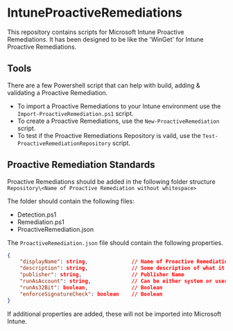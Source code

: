 # IntuneProactiveRemediations
This repository contains scripts for Microsoft Intune Proactive Remediations. It has been designed to be like the 'WinGet' for Intune Proactive Remediations.

## Tools
There are a few Powershell script that can help with build, adding & validating a Proactive Remediation.

- To import a Proactive Remediations to your Intune environment use the ```Import-ProactiveRemediation.ps1``` script.
- To create a Proactive Remediations, use the ```New-ProactiveRemediation``` script.
- To test if the Proactive Remediations Repository is vaild, use the ```Test-ProactiveRemediationRepository``` script.

## Proactive Remediation Standards
Proactive Remediations should be added in the following folder structure
```Repository\<Name of Proactive Remediation without whitespace>```

The folder should contain the following files:
- Detection.ps1
- Remediation.ps1
- ProactiveRemediation.json

The `ProactiveRemediation.json` file should contain the following properties.
```json
{
    "displayName": string,              // Name of Proactive Remediation
    "description": string,              // Some description of what it does
    "publisher": string,                // Publisher Name
    "runAsAccount": string,             // Can be either system or user
    "runAs32Bit": boolean,              // Boolean
    "enforceSignatureCheck": boolean    // Boolean
}
```

If additional properties are added, these will not be imported into Microsoft Intune.